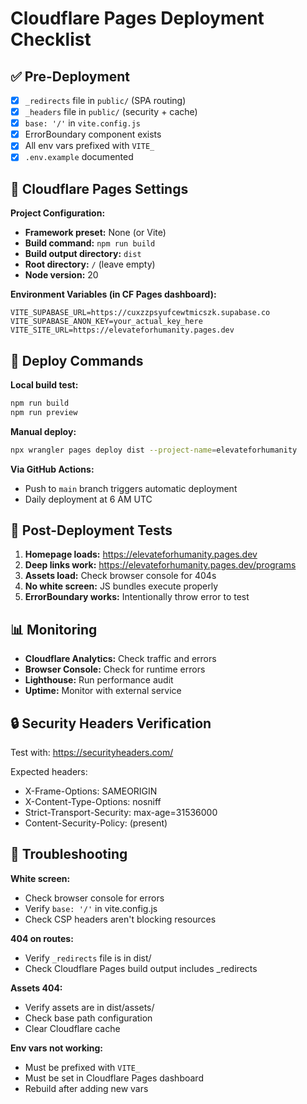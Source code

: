 # Cloudflare Pages Deployment Checklist

## ✅ Pre-Deployment

- [x] `_redirects` file in `public/` (SPA routing)
- [x] `_headers` file in `public/` (security + cache)
- [x] `base: '/'` in `vite.config.js`
- [x] ErrorBoundary component exists
- [x] All env vars prefixed with `VITE_`
- [x] `.env.example` documented

## 🔧 Cloudflare Pages Settings

**Project Configuration:**
- **Framework preset:** None (or Vite)
- **Build command:** `npm run build`
- **Build output directory:** `dist`
- **Root directory:** `/` (leave empty)
- **Node version:** 20

**Environment Variables (in CF Pages dashboard):**
```
VITE_SUPABASE_URL=https://cuxzzpsyufcewtmicszk.supabase.co
VITE_SUPABASE_ANON_KEY=your_actual_key_here
VITE_SITE_URL=https://elevateforhumanity.pages.dev
```

## 🚀 Deploy Commands

**Local build test:**
```bash
npm run build
npm run preview
```

**Manual deploy:**
```bash
npx wrangler pages deploy dist --project-name=elevateforhumanity
```

**Via GitHub Actions:**
- Push to `main` branch triggers automatic deployment
- Daily deployment at 6 AM UTC

## 🧪 Post-Deployment Tests

1. **Homepage loads:** https://elevateforhumanity.pages.dev
2. **Deep links work:** https://elevateforhumanity.pages.dev/programs
3. **Assets load:** Check browser console for 404s
4. **No white screen:** JS bundles execute properly
5. **ErrorBoundary works:** Intentionally throw error to test

## 📊 Monitoring

- **Cloudflare Analytics:** Check traffic and errors
- **Browser Console:** Check for runtime errors
- **Lighthouse:** Run performance audit
- **Uptime:** Monitor with external service

## 🔒 Security Headers Verification

Test with: https://securityheaders.com/

Expected headers:
- X-Frame-Options: SAMEORIGIN
- X-Content-Type-Options: nosniff
- Strict-Transport-Security: max-age=31536000
- Content-Security-Policy: (present)

## 🐛 Troubleshooting

**White screen:**
- Check browser console for errors
- Verify `base: '/'` in vite.config.js
- Check CSP headers aren't blocking resources

**404 on routes:**
- Verify `_redirects` file is in dist/
- Check Cloudflare Pages build output includes _redirects

**Assets 404:**
- Verify assets are in dist/assets/
- Check base path configuration
- Clear Cloudflare cache

**Env vars not working:**
- Must be prefixed with `VITE_`
- Must be set in Cloudflare Pages dashboard
- Rebuild after adding new vars
